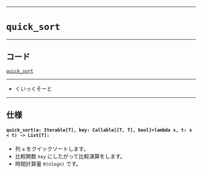 _____

# `quick_sort`

_____

## コード

[`quick_sort`](https://github.com/titanium-22/Library_py/blob/main/Algorithm/Sort/quick_sort.py)

_____


- くいっくそーと

_____

## 仕様

#### `quick_sort(a: Iterable[T], key: Callable[[T, T], bool]=lambda s, t: s < t) -> List[T]:`
- 列 `a` をクイックソートします。
- 比較関数 `key` にしたがって比較演算をします。
- 時間計算量 `Θ(nlogn)` です。
